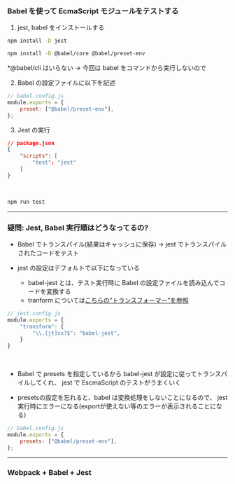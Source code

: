 ### Babel を使って EcmaScript モジュールをテストする

1. jest, babel をインストールする
```bash
npm install -D jest

npm install -D @babel/core @babel/preset-env
```
*@babel/cli はいらない -> 今回は babel をコマンドから実行しないので

2. Babel の設定ファイルに以下を記述
```js
// babel.config.js
module.exports = {
    preset: ["@babel/preset-env"],
};
```

3. Jest の実行
```json
// package.json
{
    "scripts": [
        "test": "jest"
    ]
}
```

<br>

```bash
npm run test
```

---

### 疑問: Jest, Babel 実行順はどうなってるの?

- Babel でトランスパイル(結果はキャッシュに保存) -> jest でトランスパイルされたコードをテスト

- jest の設定はデフォルトで以下になっている
    - babel-jest とは、テスト実行時に Babel の設定ファイルを読み込んでコードを変換する
    - tranform については[こちらの"トランスフォーマー"を参照](./jest.md)
```js
// jest.config.js
module.exports = {
    "transform": {
        "\\.[jt]sx?$": "babel-jest",
    }
}
```

<br>

- Babel で presets を指定しているから babel-jest が設定に従ってトランスパイルしてくれ、 jest で EscmaScript のテストがうまくいく

- presetsの設定を忘れると、babel は変換処理をしないことになるので、 jest 実行時にエラーになる(exportが使えない等のエラーが表示されることになる)
```js
// babel.config.js
module.exports = {
    presets: ["@babel/preset-env"],
};
```

---

### Webpack + Babel + Jest

